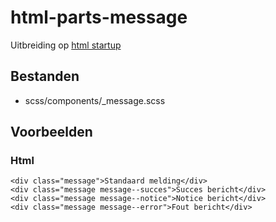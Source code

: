 # html-parts-message

Uitbreiding op [html startup](https://github.com/am-impact/html-startup)

## Bestanden
 * scss/components/_message.scss

## Voorbeelden

### Html
 	<div class="message">Standaard melding</div>
    <div class="message message--succes">Succes bericht</div>
    <div class="message message--notice">Notice bericht</div>
    <div class="message message--error">Fout bericht</div>